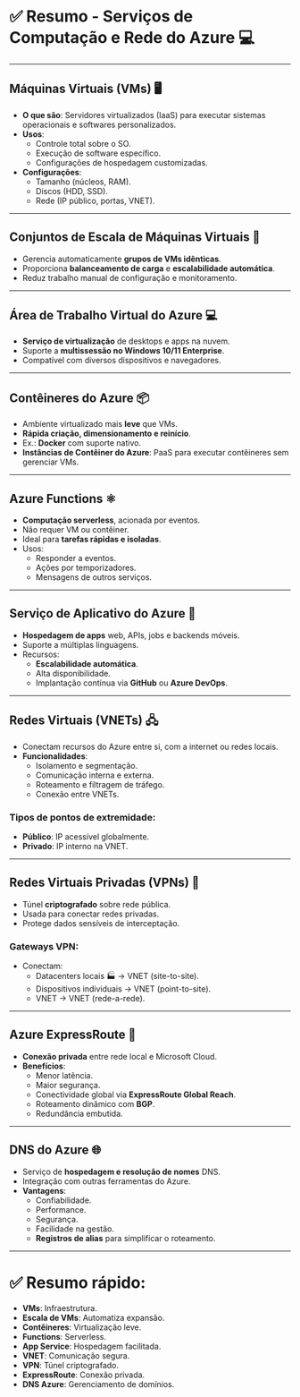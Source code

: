 # ✅ **Resumo - Serviços de Computação e Rede do Azure** &#x1F4BB;

---

## **Máquinas Virtuais (VMs)** &#x1F5A5;&#xFE0F;

- **O que são**: Servidores virtualizados (IaaS) para executar sistemas operacionais e softwares personalizados.
- **Usos**:
  - Controle total sobre o SO.
  - Execução de software específico.
  - Configurações de hospedagem customizadas.
- **Configurações**:
  - Tamanho (núcleos, RAM).
  - Discos (HDD, SSD).
  - Rede (IP público, portas, VNET).

---

## **Conjuntos de Escala de Máquinas Virtuais** &#x1F504;

- Gerencia automaticamente **grupos de VMs idênticas**.
- Proporciona **balanceamento de carga** e **escalabilidade automática**.
- Reduz trabalho manual de configuração e monitoramento.

---

## **Área de Trabalho Virtual do Azure** &#x1F4BB;

- **Serviço de virtualização** de desktops e apps na nuvem.
- Suporte a **multissessão no Windows 10/11 Enterprise**.
- Compatível com diversos dispositivos e navegadores.

---

## **Contêineres do Azure** &#x1F4E6;

- Ambiente virtualizado mais **leve** que VMs.
- **Rápida criação, dimensionamento e reinício**.
- Ex.: **Docker** com suporte nativo.
- **Instâncias de Contêiner do Azure**: PaaS para executar contêineres sem gerenciar VMs.

---

## **Azure Functions** &#x269B;&#xFE0F;

- **Computação serverless**, acionada por eventos.
- Não requer VM ou contêiner.
- Ideal para **tarefas rápidas e isoladas**.
- Usos:
  - Responder a eventos.
  - Ações por temporizadores.
  - Mensagens de outros serviços.

---

## **Serviço de Aplicativo do Azure** &#x1F4F6;

- **Hospedagem de apps** web, APIs, jobs e backends móveis.
- Suporte a múltiplas linguagens.
- Recursos:
  - **Escalabilidade automática**.
  - Alta disponibilidade.
  - Implantação contínua via **GitHub** ou **Azure DevOps**.

---

## **Redes Virtuais (VNETs)** &#x1F5A7;&#xFE0F;

- Conectam recursos do Azure entre si, com a internet ou redes locais.
- **Funcionalidades**:
  - Isolamento e segmentação.
  - Comunicação interna e externa.
  - Roteamento e filtragem de tráfego.
  - Conexão entre VNETs.

### **Tipos de pontos de extremidade**:
- **Público**: IP acessível globalmente.
- **Privado**: IP interno na VNET.

---

## **Redes Virtuais Privadas (VPNs)** &#x1F510;

- Túnel **criptografado** sobre rede pública.
- Usada para conectar redes privadas.
- Protege dados sensíveis de interceptação.

### **Gateways VPN**:
- Conectam:
  - Datacenters locais &#x1F3ED; → VNET (site-to-site).
  - Dispositivos individuais → VNET (point-to-site).
  - VNET → VNET (rede-a-rede).

---

## **Azure ExpressRoute** &#x1F4C2;

- **Conexão privada** entre rede local e Microsoft Cloud.
- **Benefícios**:
  - Menor latência.
  - Maior segurança.
  - Conectividade global via **ExpressRoute Global Reach**.
  - Roteamento dinâmico com **BGP**.
  - Redundância embutida.

---

## **DNS do Azure** &#x1F310;

- Serviço de **hospedagem e resolução de nomes** DNS.
- Integração com outras ferramentas do Azure.
- **Vantagens**:
  - Confiabilidade.
  - Performance.
  - Segurança.
  - Facilidade na gestão.
  - **Registros de alias** para simplificar o roteamento.

---

# ✅ **Resumo rápido:**
- **VMs**: Infraestrutura.
- **Escala de VMs**: Automatiza expansão.
- **Contêineres**: Virtualização leve.
- **Functions**: Serverless.
- **App Service**: Hospedagem facilitada.
- **VNET**: Comunicação segura.
- **VPN**: Túnel criptografado.
- **ExpressRoute**: Conexão privada.
- **DNS Azure**: Gerenciamento de domínios.
